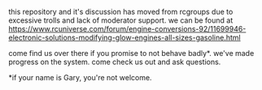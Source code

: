 this repository and it's discussion has moved from rcgroups due to excessive trolls and lack of moderator support. we can be found at 
https://www.rcuniverse.com/forum/engine-conversions-92/11699946-electronic-solutions-modifying-glow-engines-all-sizes-gasoline.html


come find us over there if you promise to not behave badly*. we've made progress on the system. come check us out and ask questions.




*if your name is Gary, you're not welcome.
